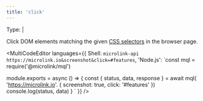 ```yaml
---
title: 'click'
--- 
```


Type: <TypeContainer><Type children='<string>'/> | <Type children='<string[]>'/></TypeContainer>

Click DOM elements matching the given [CSS selectors](https://developer.mozilla.org/en-US/docs/Web/CSS/CSS_Selectors) in the browser page.

<MultiCodeEditor languages={{
  Shell: `microlink-api https://microlink.io&screenshot&click=#features`,
  'Node.js': `const mql = require('@microlink/mql')
 
module.exports = async () => {
  const { status, data, response } = await mql(
    'https://microlink.io'. { 
      screenshot: true,
      click: '#features'
  })
  console.log(status, data)
}
  `
  }} 
/>
